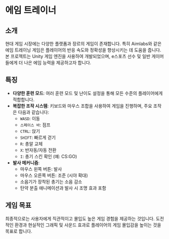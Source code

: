 # 에임 트레이너

## 소개
현대 게임 시장에는 다양한 플랫폼과 장르의 게임이 존재합니다. 특히 Aimlabs와 같은 에임 트레이닝 게임은 플레이어의 반응 속도와 정확성을 향상시키는 데 도움을 줍니다. 본 프로젝트는 Unity 게임 엔진을 사용하여 개발되었으며, e스포츠 선수 및 일반 게이머들에게 더 나은 에임 능력을 제공하고자 합니다.

## 특징
- **다양한 훈련 모드**: 여러 훈련 모드 및 난이도 설정을 통해 모든 수준의 플레이어에게 적합합니다.
- **복잡한 조작 시스템**: 키보드와 마우스 조합을 사용하여 게임을 진행하며, 주요 조작은 다음과 같습니다:
  - `WASD`: 이동
  - `스페이스 바`: 점프
  - `CTRL`: 앉기
  - `SHIFT`: 빠르게 걷기
  - `R`: 총알 교체
  - `X`: 반자동/자동 전환
  - `I`: 총기 스킨 확인 (예: CS:GO)
- **발사 메커니즘**:
  - 마우스 왼쪽 버튼: 발사
  - 마우스 오른쪽 버튼: 조준 (시야 확대)
  - 소음기가 장착된 총기는 소음 감소
  - 탄약 분출 애니메이션과 발사 시 조명 효과 포함

## 게임 목표
최종적으로는 사용자에게 직관적이고 몰입도 높은 게임 경험을 제공하는 것입니다. 도전적인 환경과 현실적인 그래픽 및 사운드 효과로 플레이어의 게임 몰입감을 높이는 것을 목표로 합니다.


